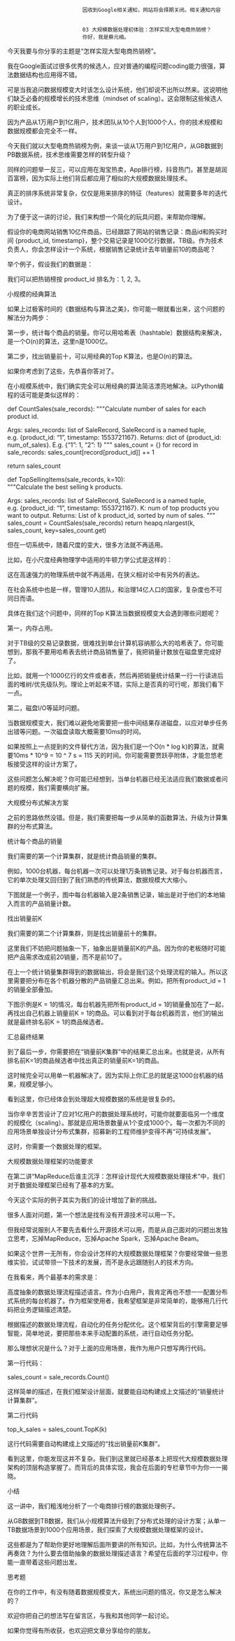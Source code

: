 
                            
                            因收到Google相关通知，网站将会择期关闭。相关通知内容
                            
                            
                            03 大规模数据处理初体验：怎样实现大型电商热销榜？
                            你好，我是蔡元楠。

今天我要与你分享的主题是“怎样实现大型电商热销榜”。

我在Google面试过很多优秀的候选人，应对普通的编程问题coding能力很强，算法数据结构也应用得不错。

可是当我追问数据规模变大时该怎么设计系统，他们却说不出所以然来。这说明他们缺乏必备的规模增长的技术思维（mindset of scaling）。这会限制这些候选人的职业成长。

因为产品从1万用户到1亿用户，技术团队从10个人到1000个人，你的技术规模和数据规模都会完全不一样。

今天我们就以大型电商热销榜为例，来谈一谈从1万用户到1亿用户，从GB数据到PB数据系统，技术思维需要怎样的转型升级？

同样的问题举一反三，可以应用在淘宝热卖，App排行榜，抖音热门，甚至是胡润百富榜，因为实际上他们背后都应用了相似的大规模数据处理技术。



真正的排序系统非常复杂，仅仅是用来排序的特征（features）就需要多年的迭代设计。

为了便于这一讲的讨论，我们来构想一个简化的玩具问题，来帮助你理解。

假设你的电商网站销售10亿件商品，已经跟踪了网站的销售记录：商品id和购买时间 {product_id, timestamp}，整个交易记录是1000亿行数据，TB级。作为技术负责人，你会怎样设计一个系统，根据销售记录统计去年销量前10的商品呢？

举个例子，假设我们的数据是：



我们可以把热销榜按 product_id 排名为：1, 2, 3。

小规模的经典算法

如果上过极客时间的《数据结构与算法之美》，你可能一眼就看出来，这个问题的解法分为两步：



第一步，统计每个商品的销量。你可以用哈希表（hashtable）数据结构来解决，是一个O(n)的算法，这里n是1000亿。

第二步，找出销量前十，可以用经典的Top K算法，也是O(n)的算法。

如果你考虑到了这些，先恭喜你答对了。

在小规模系统中，我们确实完全可以用经典的算法简洁漂亮地解决。以Python编程的话可能是类似这样的：

def CountSales(sale_records):
  """Calculate number of sales for each product id.  
  
  Args:
    sales_records: list of SaleRecord, SaleRecord is a named tuple,     
      e.g. {product_id: “1”, timestamp: 1553721167}.
  Returns:
    dict of {product_id: num_of_sales}. E.g. {“1”: 1, “2”: 1}
  """
  sales_count = {}
  for record in sale_records:
    sales_count[record[product_id]] += 1
  
  return sales_count

def TopSellingItems(sale_records, k=10):  
  """Calculate the best selling k products.  
  
  Args:
    sales_records: list of SaleRecord, SaleRecord is a named tuple,   
      e.g. {product_id: “1”, timestamp: 1553721167}.
    K: num of top products you want to output.
  Returns:
    List of k product_id, sorted by num of sales.
  """
  sales_count = CountSales(sale_records)
  return heapq.nlargest(k, sales_count, key=sales_count.get)


但在一切系统中，随着尺度的变大，很多方法就不再适用。

比如，在小尺度经典物理学中适用的牛顿力学公式是这样的：



这在高速强力的物理系统中就不再适用，在狭义相对论中有另外的表达。



在社会系统中也是一样，管理10人团队，和治理14亿人口的国家，复杂度也不可同日而语。

具体在我们这个问题中，同样的Top K算法当数据规模变大会遇到哪些问题呢？

第一，内存占用。

对于TB级的交易记录数据，很难找到单台计算机容纳那么大的哈希表了。你可能想到，那我不要用哈希表去统计商品销售量了，我把销量计数放在磁盘里完成好了。

比如，就用一个1000亿行的文件或者表，然后再把销量统计结果一行一行读进后面的堆树/优先级队列。理论上听起来不错，实际上是否真的可行呢，那我们看下一点。

第二，磁盘I/O等延时问题。

当数据规模变大，我们难以避免地需要把一些中间结果存进磁盘，以应对单步任务出错等问题。一次磁盘读取大概需要10ms的时间。

如果按照上一点提到的文件替代方法，因为我们是一个O(n * log k)的算法，就需要10ms * 10^9 = 10 ^ 7 s = 115 天的时间。你可能需要贾跃亭附体，才能忽悠老板接受这样的设计方案了。

这些问题怎么解决呢？你可能已经想到，当单台机器已经无法适应我们数据或者问题的规模，我们需要横向扩展。

大规模分布式解决方案

之前的思路依然没错。但是，我们需要把每一步从简单的函数算法，升级为计算集群的分布式算法。



统计每个商品的销量

我们需要的第一个计算集群，就是统计商品销量的集群。

例如，1000台机器，每台机器一次可以处理1万条销售记录。对于每台机器而言，它的单次处理又回归到了我们熟悉的传统算法，数据规模大大缩小。

下图就是一个例子，图中每台机器输入是2条销售记录，输出是对于他们的本地输入而言的产品销量计数。



找出销量前K

我们需要的第二个计算集群，则是找出销量前十的集群。

这里我们不妨把问题抽象一下，抽象出是销量前K的产品。因为你的老板随时可能把产品需求改成前20销量，而不是前10了。

在上一个统计销量集群得到的数据输出，将会是我们这个处理流程的输入。所以这里需要把分布在各个机器分散的产品销量汇总出来。例如，把所有product_id = 1的销量全部叠加。

下图示例是K = 1的情况，每台机器先把所有product_id = 1的销量叠加在了一起，再找出自己机器上销量前K = 1的商品。可以看到对于每台机器而言，他们的输出就是最终排名前K = 1的商品候选者。



汇总最终结果

到了最后一步，你需要把在“销量前K集群”中的结果汇总出来。也就是说，从所有排名前K=1的商品候选者中找出真正的销量前K=1的商品。

这时候完全可以用单一机器解决了。因为实际上你汇总的就是这1000台机器的结果，规模足够小。



看到这里，你已经体会到处理超大规模数据的系统是很复杂的。

当你辛辛苦苦设计了应对1亿用户的数据处理系统时，可能你就要面临另一个维度的规模化（scaling）。那就是应用场景数量从1个变成1000个。每一次都为不同的应用场景单独设计分布式集群，招募新的工程师维护变得不再“可持续发展”。

这时，你需要一个数据处理的框架。

大规模数据处理框架的功能要求

在第二讲“MapReduce后谁主沉浮：怎样设计现代大规模数据处理技术”中，我们对于数据处理框架已经有了基本的方案。

今天这个实际的例子其实为我们的设计增加了新的挑战。

很多人面对问题，第一个想法是找有没有开源技术可以用一下。

但我经常说服别人不要先去看什么开源技术可以用，而是从自己面对的问题出发独立思考，忘掉MapReduce，忘掉Apache Spark，忘掉Apache Beam。

如果这个世界一无所有，你会设计怎样的大规模数据处理框架？你要经常做一些思维实验，试试带领一下技术的发展，而不是永远跟随别人的技术方向。

在我看来，两个最基本的需求是：


高度抽象的数据处理流程描述语言。作为小白用户，我肯定再也不想一一配置分布式系统的每台机器了。作为框架使用者，我希望框架是非常简单的，能够用几行代码把业务逻辑描述清楚。

根据描述的数据处理流程，自动化的任务分配优化。这个框架背后的引擎需要足够智能，简单地说，要把那些本来手动配置的系统，进行自动任务分配。


那么理想状况是什么？对于上面的应用场景，我作为用户只想写两行代码。

第一行代码：

sales_count = sale_records.Count()


这样简单的描述，在我们框架设计层面，就要能自动构建成上文描述的“销量统计计算集群”。

第二行代码

top_k_sales = sales_count.TopK(k)


这行代码需要自动构建成上文描述的“找出销量前K集群”。

看到这里，你能发现这并不复杂。我们到这里就已经基本上把现代大规模数据处理架构的顶层构造掌握了。而背后的具体实现，我会在后面的专栏章节中为你一一揭晓。

小结

这一讲中，我们粗浅地分析了一个电商排行榜的数据处理例子。

从GB数据到TB数据，我们从小规模算法升级到了分布式处理的设计方案；从单一TB数据场景到1000个应用场景，我们探索了大规模数据处理框架的设计。

这些都是为了帮助你更好地理解后面所要讲的所有知识。比如，为什么传统算法不再奏效？为什么要去借助抽象的数据处理描述语言？希望在后面的学习过程中，你能一直带着这些问题出发。

思考题

在你的工作中，有没有随着数据规模变大，系统出问题的情况，你又是怎么解决的？

欢迎你把自己的想法写在留言区，与我和其他同学一起讨论。

如果你觉得有所收获，也欢迎把文章分享给你的朋友。

                        
                        
                            